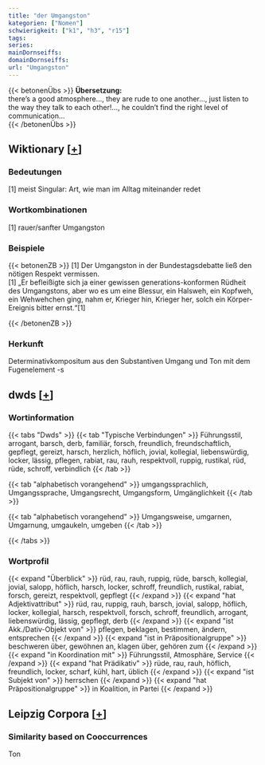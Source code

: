 ```yaml
---
title: "der Umgangston"
kategorien: ["Nomen"]
schwierigkeit: ["k1", "h3", "r15"]
tags:
series:
mainDornseiffs:
domainDornseiffs:
url: "Umgangston"
---
```


{{< betonenÜbs >}}
**Übersetzung:**  
there’s a good atmosphere..., they are rude to one another..., just listen to the way they talk to each other!..., he couldn’t find the right level of communication...  
{{< /betonenÜbs >}}

## Wiktionary [[+](https://de.wiktionary.org/wiki/Umgangston)]

### Bedeutungen
[1] meist Singular: Art, wie man im Alltag miteinander redet  

### Wortkombinationen
[1] rauer/sanfter Umgangston  

### Beispiele
{{< betonenZB >}}
[1] Der Umgangston in der Bundestagsdebatte ließ den nötigen Respekt vermissen.  
[1] „Er befleißigte sich ja einer gewissen generations-konformen Rüdheit des Umgangstons, aber wo es um eine Blessur, ein Halsweh, ein Kopfweh, ein Wehwehchen ging, nahm er, Krieger hin, Krieger her, solch ein Körper-Ereignis bitter ernst.“[1]  

{{< /betonenZB >}}
### Herkunft
Determinativkompositum aus den Substantiven Umgang und Ton mit dem Fugenelement -s  



## dwds [[+](https://www.dwds.de/wb/Umgangston)]

### Wortinformation
{{< tabs "Dwds" >}}
{{< tab "Typische Verbindungen" >}}
Führungsstil, arrogant, barsch, derb, familiär, forsch, freundlich, freundschaftlich, gepflegt, gereizt, harsch, herzlich, höflich, jovial, kollegial, liebenswürdig, locker, lässig, pflegen, rabiat, rau, rauh, respektvoll, ruppig, rustikal, rüd, rüde, schroff, verbindlich
{{< /tab >}}

{{< tab "alphabetisch vorangehend" >}}
umgangssprachlich, Umgangssprache, Umgangsrecht, Umgangsform, Umgänglichkeit
{{< /tab >}}

{{< tab "alphabetisch vorangehend" >}}
Umgangsweise, umgarnen, Umgarnung, umgaukeln, umgeben
{{< /tab >}}

{{< /tabs >}}

### Wortprofil
{{< expand "Überblick" >}} rüd, rau, rauh, ruppig, rüde, barsch, kollegial, jovial, salopp, höflich, harsch, locker, schroff, freundlich, rustikal, rabiat, forsch, gereizt, respektvoll, gepflegt {{< /expand >}}
{{< expand "hat Adjektivattribut" >}} rüd, rau, ruppig, rauh, barsch, jovial, salopp, höflich, locker, kollegial, harsch, respektvoll, forsch, schroff, freundlich, arrogant, liebenswürdig, lässig, gepflegt, derb {{< /expand >}}
{{< expand "ist Akk./Dativ-Objekt von" >}} pflegen, beklagen, bestimmen, ändern, entsprechen {{< /expand >}}
{{< expand "ist in Präpositionalgruppe" >}} beschweren über, gewöhnen an, klagen über, gehören zum {{< /expand >}}
{{< expand "in Koordination mit" >}} Führungsstil, Atmosphäre, Service {{< /expand >}}
{{< expand "hat Prädikativ" >}} rüde, rau, rauh, höflich, freundlich, locker, scharf, kühl, hart, üblich {{< /expand >}}
{{< expand "ist Subjekt von" >}} herrschen {{< /expand >}}
{{< expand "hat Präpositionalgruppe" >}} in Koalition, in Partei {{< /expand >}}

## Leipzig Corpora [[+](https://corpora.uni-leipzig.de/en/res?word=Umgangston&corpusId=deu_newscrawl-public_2018)]


### Similarity based on Cooccurrences
Ton

